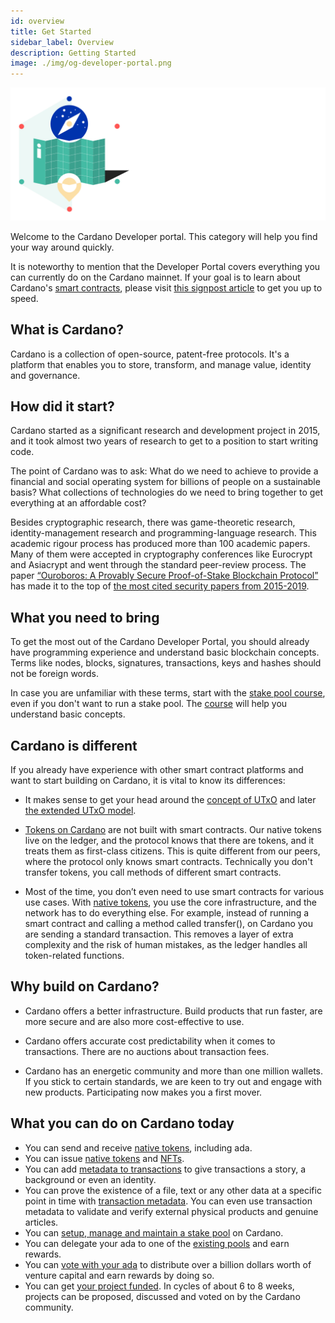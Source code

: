 ```yaml
---
id: overview
title: Get Started
sidebar_label: Overview
description: Getting Started
image: ./img/og-developer-portal.png
--- 
```

![Cardano Get Started](../../static/img/card-getting-started-title.svg)

Welcome to the Cardano Developer portal. This category will help you find your way around quickly. 

It is noteworthy to mention that the Developer Portal covers everything you can currently do on the Cardano mainnet. If your goal is to learn about Cardano's [smart contracts](smart-contracts-signpost), please visit [this signpost article](smart-contracts-signpost) to get you up to speed.

## What is Cardano? 
Cardano is a collection of open-source, patent-free protocols. It's a platform that enables you to store, transform, and manage value, identity and governance. 

## How did it start?
Cardano started as a significant research and development project in 2015, and it took almost two years of research to get to a position to start writing code. 

The point of Cardano was to ask: What do we need to achieve to provide a financial and social operating system for billions of people on a sustainable basis? What collections of technologies do we need to bring together to get everything at an affordable cost?

Besides cryptographic research, there was game-theoretic research, identity-management research and programming-language research. This academic rigour process has produced more than 100 academic papers. Many of them were accepted in cryptography conferences like Eurocrypt and Asiacrypt and went through the standard peer-review process. The paper [“Ouroboros: A Provably Secure Proof-of-Stake Blockchain Protocol”](https://eprint.iacr.org/2016/889.pdf) has made it to the top of [the most cited security papers from 2015-2019](https://sweis.medium.com/most-cited-security-papers-from-2015-2019-d21515db3681). 

## What you need to bring
To get the most out of the Cardano Developer Portal, you should already have programming experience and understand basic blockchain concepts. Terms like nodes, blocks, signatures, transactions, keys and hashes should not be foreign words. 

In case you are unfamiliar with these terms, start with the [stake pool course](../stake-pool-course/overview), even if you don't want to run a stake pool. The [course](../stake-pool-course/overview) will help you understand basic concepts.

## Cardano is different 
If you already have experience with other smart contract platforms and want to start building on Cardano, it is vital to know its differences:

- It makes sense to get your head around the [concept of UTxO](../stake-pool-course/lesson-2#the-utxo-model) and later [the extended UTxO model](https://iohk.io/en/blog/posts/2021/04/13/plutus-what-you-need-to-know/).

- [Tokens on Cardano](../native-tokens/overview) are not built with smart contracts. Our native tokens live on the ledger, and the protocol knows that there are tokens, and it treats them as first-class citizens. This is quite different from our peers, where the protocol only knows smart contracts. Technically you don't transfer tokens, you call methods of different smart contracts.

- Most of the time, you don’t even need to use smart contracts for various use cases. With [native tokens](../native-tokens/overview), you use the core infrastructure, and the network has to do everything else. For example, instead of running a smart contract and calling a method called transfer(), on Cardano you are sending a standard transaction. This removes a layer of extra complexity and the risk of human mistakes, as the ledger handles all token-related functions.


## Why build on Cardano?
- Cardano offers a better infrastructure. Build products that run faster, are more secure and are also more cost-effective to use.

- Cardano offers accurate cost predictability when it comes to transactions. There are no auctions about transaction fees.

- Cardano has an energetic community and more than one million wallets. If you stick to certain standards, we are keen to try out and engage with new products. Participating now makes you a first mover.

## What you can do on Cardano today
- You can send and receive [native tokens](../native-tokens/overview), including ada.
- You can issue [native tokens](../native-tokens/overview) and [NFTs](../native-tokens/create-nfts).
- You can add [metadata to transactions](../transaction-metadata/overview) to give transactions a story, a background or even an identity. 
- You can prove the existence of a file, text or any other data at a specific point in time with [transaction metadata](../transaction-metadata/overview). You can even use transaction metadata to validate and verify external physical products and genuine articles.
- You can [setup, manage and maintain a stake pool](../stake-pool-operation/overview) on Cardano.
- You can delegate your ada to one of the [existing pools](../../showcase?tags=pooltool) and earn rewards.
- You can [vote with your ada](../funding/overview) to distribute over a billion dollars worth of venture capital and earn rewards by doing so.
- You can get [your project funded](../funding/overview). In cycles of about 6 to 8 weeks, projects can be proposed, discussed and voted on by the Cardano community.